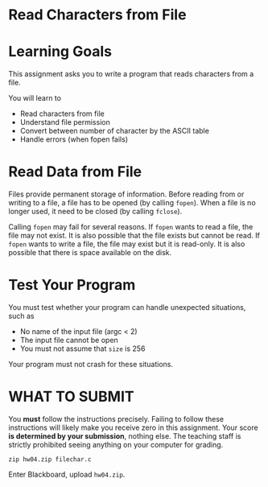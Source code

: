# Read Characters from File

Learning Goals 
==============

This assignment asks you to write a program that reads characters from a file.

You will learn to
* Read characters from file
* Understand file permission
* Convert between number of character by the ASCII table
* Handle errors (when fopen fails)

Read Data from File
===================

Files provide permanent storage of information. Before reading from or
writing to a file, a file has to be opened (by calling `fopen`). When
a file is no longer used, it need to be closed (by calling `fclose`).

Calling `fopen` may fail for several reasons. If `fopen` wants to read
a file, the file may not exist. It is also possible that the file
exists but cannot be read. If `fopen` wants to write a file, the file
may exist but it is read-only. It is also possible that there is space
available on the disk.

Test Your Program
=================

You must test whether your program can handle unexpected situations, such as

* No name of the input file (argc < 2)
* The input file cannot be open
* You must not assume that `size` is 256

Your program must not crash for these situations.


WHAT TO SUBMIT
==============

You **must** follow the instructions precisely. Failing to follow
these instructions will likely make you receive zero in this
assignment.  Your score **is determined by your submission**, nothing
else.  The teaching staff is strictly prohibited seeing anything on
your computer for grading.

```
zip hw04.zip filechar.c
```

Enter Blackboard, upload `hw04.zip`.



